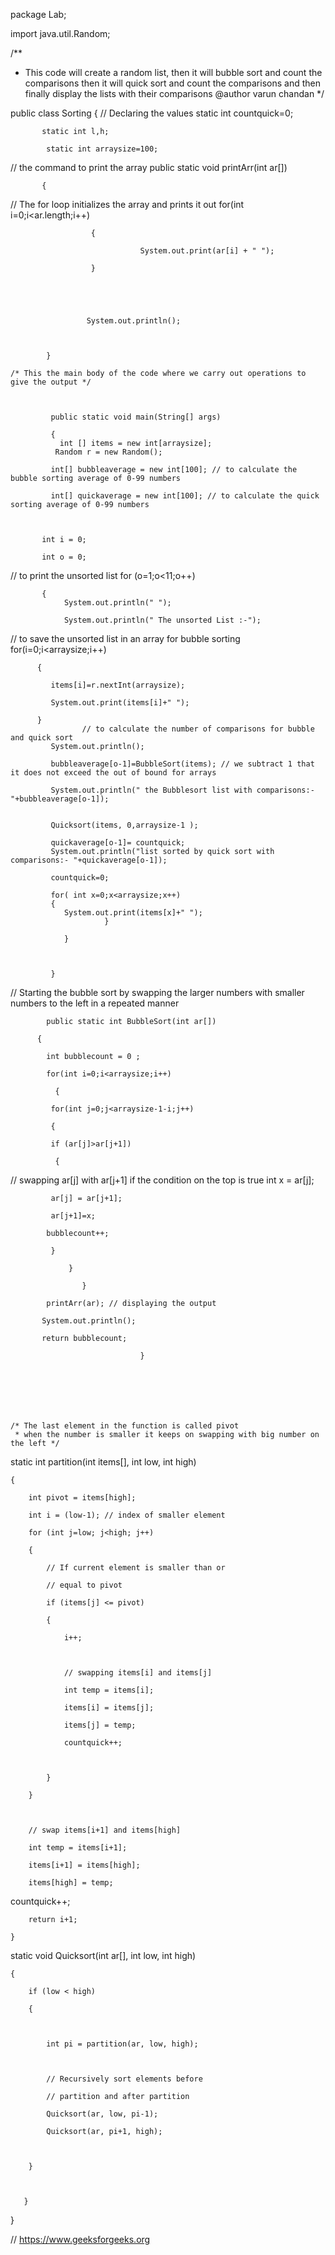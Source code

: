 package Lab;

import java.util.Random;

 /**
  *  This code will create a random list, then it will bubble sort and count the comparisons
    then it will quick sort and count the comparisons and then finally display the lists with their comparisons 
  @author varun chandan
  */


public class Sorting {
// Declaring the values
             static int countquick=0;

           static int l,h;

            static int arraysize=100;

          

            
// the command to print the array
            public static void printArr(int ar[])

           {
 // The for loop initializes the array and prints it out
                      for(int i=0;i<ar.length;i++)

                      {

                                 System.out.print(ar[i] + " ");

                      }

                       

                      

                     System.out.println();

                   

            }

    /* This the main body of the code where we carry out operations to give the output */      

            

             public static void main(String[] args)

             {
               int [] items = new int[arraysize];
              Random r = new Random();

             int[] bubbleaverage = new int[100]; // to calculate the bubble sorting average of 0-99 numbers

             int[] quickaverage = new int[100]; // to calculate the quick sorting average of 0-99 numbers

 

           int i = 0;

           int o = 0;

          

            
// to print the unsorted list
            for (o=1;o<11;o++)

           {
            	System.out.println(" ");

                System.out.println(" The unsorted List :-");

          
// to save the unsorted list in an array for bubble sorting
            for(i=0;i<arraysize;i++)

          {        

             items[i]=r.nextInt(arraysize);

             System.out.print(items[i]+" ");          

          }
                    // to calculate the number of comparisons for bubble and quick sort
             System.out.println();

             bubbleaverage[o-1]=BubbleSort(items); // we subtract 1 that it does not exceed the out of bound for arrays

             System.out.println(" the Bubblesort list with comparisons:-"+bubbleaverage[o-1]);

                     
             Quicksort(items, 0,arraysize-1 );
            
             quickaverage[o-1]= countquick;
             System.out.println("list sorted by quick sort with comparisons:- "+quickaverage[o-1]);
            
             countquick=0;
                
             for( int x=0;x<arraysize;x++) 
             {
                System.out.print(items[x]+" ");
                         }
            
                }

            
  
             }
 
  // Starting the bubble sort by swapping the larger numbers with smaller numbers to the left in a repeated manner
             
            public static int BubbleSort(int ar[])

          {

            int bubblecount = 0 ;

            for(int i=0;i<arraysize;i++)

              {

             for(int j=0;j<arraysize-1-i;j++)

             {

             if (ar[j]>ar[j+1])

              {
// swapping ar[j] with ar[j+1] if the condition on the top is true
             int x = ar[j];

             ar[j] = ar[j+1];

             ar[j+1]=x;

            bubblecount++;

             }

                 }

                    }
                
            printArr(ar); // displaying the output

           System.out.println();

           return bubblecount;

                                 }

 

 

 

    /* The last element in the function is called pivot
     * when the number is smaller it keeps on swapping with big number on the left */

   static int partition(int items[], int low, int high)

    {

        int pivot = items[high]; 

        int i = (low-1); // index of smaller element

        for (int j=low; j<high; j++)

        {

            // If current element is smaller than or

            // equal to pivot

            if (items[j] <= pivot)

            {

                i++;

  

                // swapping items[i] and items[j]

                int temp = items[i];

                items[i] = items[j];

                items[j] = temp;

                countquick++;

               

            }

        }

  

        // swap items[i+1] and items[high]

        int temp = items[i+1];

        items[i+1] = items[high];

        items[high] = temp;

  countquick++;

        return i+1;

    }

        

   static void Quicksort(int ar[], int low, int high)

    {

        if (low < high)

        {

           

            int pi = partition(ar, low, high);

  

            // Recursively sort elements before

            // partition and after partition

            Quicksort(ar, low, pi-1);

            Quicksort(ar, pi+1, high);
            
         

        }

   

       }

}

// https://www.geeksforgeeks.org
